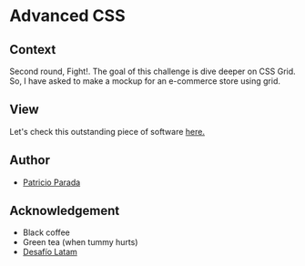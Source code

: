 # Advanced CSS

## Context

Second round, Fight!. The goal of this challenge is dive deeper on CSS Grid. So, I have asked to make a mockup for an e-commerce store using grid.

## View

Let's check this outstanding piece of software [here.](https://pelafustan.github.io/advanced_css-challenge_02/)

## Author

* [Patricio Parada](https://github.com/pelafustan)

## Acknowledgement

* Black coffee
* Green tea (when tummy hurts)
* [Desafío Latam](https://desafiolatam.com)
